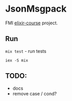 # JsonMsgpack

FMI [elixir-course](https://github.com/ElixirCourse/) project.

## Run

`mix test` - run tests

`iex -S mix`


## TODO:
- docs
- remove case / cond?
